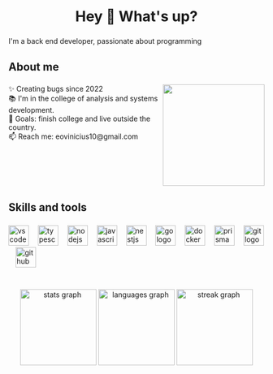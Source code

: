 <h1 align="center">Hey 👋 What's up?</h1>

###

<p align="left">I'm a back end developer, passionate about programming</p>

###

<h2 align="left">About me</h2>

###

<img align="right" height="200"  src="https://cdn.dribbble.com/users/1579322/screenshots/6587273/blue_boy_typing_nothought.gif"  />

###

<p align="left">✨ Creating bugs since 2022<br>📚 I'm in the college of analysis and systems development. <br>🎯 Goals: finish college and live outside the country.<br>📫 Reach me: eovinicius10@gmail.com</p> 

###

<br clear="both">

<h2 align="left">Skills and tools</h2>

###

<div align="left">
  <img src="https://cdn.jsdelivr.net/gh/devicons/devicon/icons/vscode/vscode-original.svg" height="40" alt="vscode logo"  />
  <img width="10" />
  <img src="https://cdn.jsdelivr.net/gh/devicons/devicon/icons/typescript/typescript-original.svg" height="40" alt="typescript logo"  />
  <img width="10" />
  <img src="https://cdn.jsdelivr.net/gh/devicons/devicon/icons/nodejs/nodejs-original.svg" height="40" alt="nodejs logo"  />
  <img width="10" />
  <img src="https://cdn.jsdelivr.net/gh/devicons/devicon/icons/javascript/javascript-original.svg" height="40" alt="javascript logo"  />
  <img width="10" />
  <img src="https://cdn.jsdelivr.net/gh/devicons/devicon/icons/nestjs/nestjs-plain.svg" height="40" alt="nestjs logo"  />
  <img width="10" />
  <img src="https://cdn.jsdelivr.net/gh/devicons/devicon/icons/go/go-original.svg" height="40" alt="go logo"  />
  <img width="10" />
  <img src="https://skillicons.dev/icons?i=docker" height="40" alt="docker logo"  />
  <img width="10" />
  <img src="https://skillicons.dev/icons?i=prisma" height="40" alt="prisma logo"  />
  <img width="10" />
  <img src="https://cdn.jsdelivr.net/gh/devicons/devicon/icons/git/git-original.svg" height="40" alt="git logo"  />
  <img width="10" />
  <img src="https://cdn.jsdelivr.net/gh/devicons/devicon/icons/github/github-original.svg" height="40" alt="github logo"  />
</div>

###

<br clear="both">

<div align="center">
  <img src="https://github-readme-stats.vercel.app/api?username=eovinicius&hide_title=false&hide_rank=false&show_icons=true&include_all_commits=true&count_private=true&disable_animations=false&theme=github_dark&locale=en&hide_border=false&order=1" height="150" alt="stats graph"  />
  <img src="https://github-readme-stats.vercel.app/api/top-langs?username=eovinicius&locale=en&hide_title=false&layout=compact&card_width=320&langs_count=2&theme=github_dark&hide_border=false&order=2" height="150" alt="languages graph"  />
  <img src="https://streak-stats.demolab.com?user=eovinicius&locale=en&mode=daily&theme=algolia&hide_border=false&border_radius=5&order=3" height="150" alt="streak graph"  />
</div>


###
